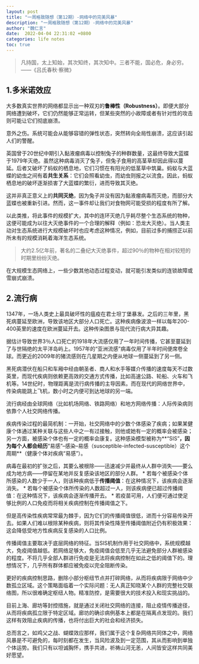 ```yaml
---
layout: post
title: "一周格致随想（第12期）-网络中的完美风暴"
description: "一周格致随想（第12期）-网络中的完美风暴"
author: "魏仁言"
date:  2022-04-04 22:31:02 +0800
categories: life notes
toc: true
---
```


> 凡持国，太上知始，其次知终，其次知中。三者不能，国必危，身必穷。——《吕氏春秋·察微》

## 1.多米诺效应
大多数真实世界的网络都显示出一种双刃的**鲁棒性（Robustness）**。即便大部分网络遭到破坏，它们仍然能够正常运转，但某些突然的小故障或者有针对性的攻击则可能让它们彻底崩溃。

意外之伤。系统可能会从能够容错的弹性状态，突然转向全局性崩溃，这应该引起人们的警醒。

英国曾于20世纪中期引入黏液瘤病毒以控制兔子的种群数量，这最终导致大蓝蝶于1979年灭绝。虽然这种病毒消灭了兔子，但兔子食用的高茎草却因此得以蔓延。后者又破坏了蚂蚁的栖息地，它们习惯在有阳光的低茎草中筑巢。蚂蚁与大蓝蝶的幼虫之间有着**共生关系**：它们会照看幼虫，而幼虫则报之以流食。因此，蚂蚁栖息地的破坏逐渐损害了大蓝蝶的繁衍，进而导致其灭绝。

这并非真正意义上的**共同灭绝**，因为兔子并没有因为黏液瘤病毒而灭绝，而部分大蓝蝶也被重新引进。然而，这一事件却让我们对食物网可能受损的程度有所了解。

以此类推，将此事件的规模扩大，其中的连环灭绝几乎耗尽整个生态系统的物种，这便可能成为以往大灭绝事件的一个合理的解释（例如：恐龙大灭绝）。当人类主动对生态系统进行大规模破坏时也应考虑这种情况，例如，目前过多的捕捞正以前所未有的规模消耗着海洋生态系统。

> 大约2.5亿年前，著名的二叠纪大灭绝事件，超过90％的物种在相对较短的时期里纷纷灭绝。

在大规模生态网络上，一些少数其他动态过程变动，就可能引发类似的连锁故障或雪崩式崩溃。

## 2.流行病
1347年，一场人类史上最具破坏性的瘟疫在君士坦丁堡暴发。之后的三年里，黑死病蔓延至欧洲，导致该地区大部分人口死亡。这种疾病像波浪一样以每年200-400英里的速度在欧洲蔓延开去。这种传染图景与现代流行病大异其趣。

据估计导致世界3％人口死亡的1918年大流感仅用了一年时间传播，它甚至蔓延到了与世隔绝的太平洋岛屿上。1957年的“亚洲流感”病毒仅用了半年时间便席卷全球。而更近的2009年的猪流感则在几星期之内便从地球一侧蔓延到了另一侧。

黑死病潜伏在船只和车厢中经由朝圣者、商人和水手等媒介传播的速度每天不过数英里，而现代疾病则依赖更高效的交通方式传播，比如高速公路、轮船、火车和飞机等。14世纪时，物理距离是流行病传播的主导因素。而在现代的网络世界中，传染病能跳上飞机，数小时之内便可到达地球的另一端。

流行病经由全球网络（比如机场网络、铁路网络）和地方网络传播：人际传染病则依靠个人社交网络传播。

疾病传染过程的最简机制：一开始，社交网络中的少数个体感染了疾病；如果某健康个体通过某种关联与这些人中之一有过接触，则他或她有一定的概率会被感染；另一方面，被感染个体也有一定的概率会康复。这种感染模型被称为**“SIS”**，因为每个人都会经历**“易感”–感染–易感（susceptible-infected-susceptible）这个周期**（健康个体对疾病“易感”）。

病毒在最初的扩张之后，其要么被根除——迅速减少并最终从人群中消失——要么成为地方病——停留在某地并反复感染该地区的部分人群。
	* 若每个被感染个体所感染的人数少于一人，则该种疾病低于**传播阈值**：在这种情况下，该疾病会逐渐消失。
	* 若每个被感染个体所传染的人数超过一人，则该疾病便已超过传播阈值：在这种情况下，该疾病会逐渐传播开去。
	* 若疫苗可用，人们便可通过使足够比例的人口免疫而将相关疾病控制在传播阈值之下。

但是高传染性疾病常常最为棘手，因为它们的传播阈值很低，进而十分容易传染开去。如果人们难以根除某种疾病，则将其传染性降至传播阈值附近仍有积极效果：这会降低受地方性疾病反复感染的人口比例。

传播阈值主要取决于底层网络的特征。当SIS机制作用于社交网络中，系统规模越大，免疫阈值越低。若网络足够大，免疫阈值会低至几乎无法避免部分人群被感染的程度。不将几乎全部人群进行免疫是无法将疾病控制在如此之低的阈值下的。理想情况下，几乎所有群体都应被免疫以完全阻断传染。

更好的疾病控制思路，删除小部分枢纽节点并打碎网络，从而将疾病限于网络中少数孤立区域。这个策略面临着一个实际问题：无人真正知晓某个人群的完整社交联络图，所以很难确定枢纽人物。精准防控，是需要很大的技术投入和现实挑战的。

目前上海、廊坊等封控措施，就是通过关闭社交网络的连接，阻止疫情传播途径，从而将疾病孤立限于特定区域。廊坊的确诊病例基本上都是在隔离点发现的。我们这样有效阻止疾病的传播，也将付出巨大的社会和经济损失。

总而言之，如鸡父之战、蝴蝶效应那样，我们属于这个复杂网络共同体之中，网络风暴是不可避免的，每时刻都在发生，当风险波及到一定范围，其从而影响到单独个体运势。我们只有以坦诚胸怀，携手共进，祈祷山河无恙，人间皆安这样共同美好愿望。
